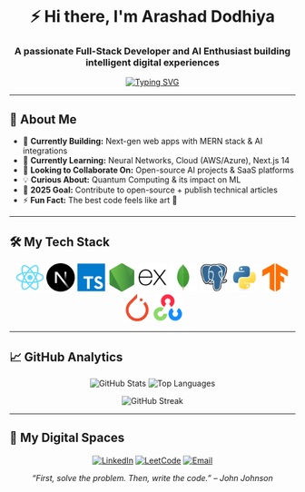 <h1 align="center">⚡️ Hi there, I'm Arashad Dodhiya</h1>
<h3 align="center">A passionate Full-Stack Developer and AI Enthusiast building intelligent digital experiences</h3>

<p align="center">
  <a href="https://git.io/typing-svg"><img src="https://readme-typing-svg.demolab.com?font=Fira+Code&weight=600&size=26&duration=4000&pause=1000&color=4F8CC9&center=true&vCenter=true&width=500&lines=Code+with+Purpose;Learn+with+Passion;Innovate+Continuously" alt="Typing SVG" /></a>
</p>

---

## 🧠 About Me  

- 🔭 **Currently Building:** Next-gen web apps with MERN stack & AI integrations  
- 🌱 **Currently Learning:** Neural Networks, Cloud (AWS/Azure), Next.js 14  
- 👯 **Looking to Collaborate On:** Open-source AI projects & SaaS platforms  
- 💡 **Curious About:** Quantum Computing & its impact on ML  
- 🎯 **2025 Goal:** Contribute to open-source + publish technical articles  
- ⚡ **Fun Fact:** The best code feels like art 🎨  

---

## 🛠️ My Tech Stack  

<p align="center">
  
  <!-- Frontend -->
  <img src="https://raw.githubusercontent.com/devicons/devicon/master/icons/react/react-original.svg" alt="React" width="50" height="50"/>
  <img src="https://raw.githubusercontent.com/devicons/devicon/master/icons/nextjs/nextjs-original.svg" alt="Next.js" width="50" height="50"/>
  <img src="https://raw.githubusercontent.com/devicons/devicon/master/icons/typescript/typescript-original.svg" alt="TypeScript" width="50" height="50"/>
  
  <!-- Backend -->
  <img src="https://raw.githubusercontent.com/devicons/devicon/master/icons/nodejs/nodejs-original.svg" alt="Node.js" width="50" height="50"/>
  <img src="https://raw.githubusercontent.com/devicons/devicon/master/icons/express/express-original.svg" alt="Express" width="50" height="50"/>
  <img src="https://raw.githubusercontent.com/devicons/devicon/master/icons/mongodb/mongodb-original.svg" alt="MongoDB" width="50" height="50"/>
  <img src="https://raw.githubusercontent.com/devicons/devicon/master/icons/postgresql/postgresql-original.svg" alt="Postgres" width="50" height="50"/>

  <!-- AI & ML -->
  <img src="https://raw.githubusercontent.com/devicons/devicon/master/icons/python/python-original.svg" alt="Python" width="50" height="50"/>
  <img src="https://raw.githubusercontent.com/devicons/devicon/master/icons/tensorflow/tensorflow-original.svg" alt="TensorFlow" width="50" height="50"/>
  <img src="https://raw.githubusercontent.com/devicons/devicon/master/icons/pytorch/pytorch-original.svg" alt="PyTorch" width="50" height="50"/>
  <img src="https://raw.githubusercontent.com/devicons/devicon/master/icons/opencv/opencv-original.svg" alt="OpenCV" width="50" height="50"/>

---

## 📈 GitHub Analytics  

<p align="center">
  <img height="180em" src="https://github-readme-stats.vercel.app/api?username=ArashadDodhiya&show_icons=true&theme=tokyonight&hide_border=true&count_private=true" alt="GitHub Stats" />
  <img height="180em" src="https://github-readme-stats.vercel.app/api/top-langs/?username=ArashadDodhiya&layout=compact&theme=tokyonight&hide_border=true&langs_count=8" alt="Top Languages"/>
</p>

<p align="center">
  <img src="https://github-readme-streak-stats.herokuapp.com/?user=ArashadDodhiya&theme=tokyonight&hide_border=true" alt="GitHub Streak" />
</p>

---

## 🚀 My Digital Spaces  

<p align="center">
  <a href="https://www.linkedin.com/in/arashad-dodhiya-9b3353241/" target="blank"><img align="center" src="https://cdn-icons-png.flaticon.com/512/174/174857.png" alt="LinkedIn" height="40" width="40" /></a>
  <a href="https://leetcode.com/u/Arashad__Dodhiya/" target="blank"><img align="center" src="https://cdn.iconscout.com/icon/free/png-512/leetcode-3521542-2944960.png" alt="LeetCode" height="40" width="40" /></a>
  <a href="mailto:ahd6139@gmail.com"><img align="center" src="https://cdn-icons-png.flaticon.com/512/281/281769.png" alt="Email" height="40" width="40" /></a>
</p>


<p align="center">
  <i>“First, solve the problem. Then, write the code.” – John Johnson</i>
</p>
